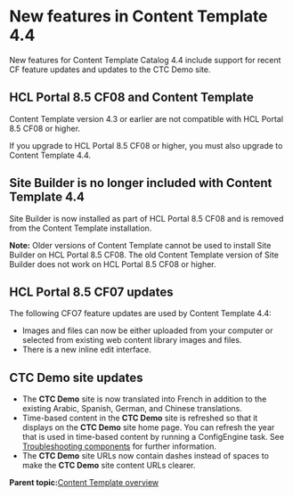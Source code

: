 # New features in Content Template 4.4 

New features for Content Template Catalog 4.4 include support for recent CF feature updates and updates to the CTC Demo site.

## HCL Portal 8.5 CF08 and Content Template

Content Template version 4.3 or earlier are not compatible with HCL Portal 8.5 CF08 or higher.

If you upgrade to HCL Portal 8.5 CF08 or higher, you must also upgrade to Content Template 4.4.

## Site Builder is no longer included with Content Template 4.4

Site Builder is now installed as part of HCL Portal 8.5 CF08 and is removed from the Content Template installation.

**Note:** Older versions of Content Template cannot be used to install Site Builder on HCL Portal 8.5 CF08. The old Content Template version of Site Builder does not work on HCL Portal 8.5 CF08 or higher.

## HCL Portal 8.5 CF07 updates

The following CFO7 feature updates are used by Content Template 4.4:

-   Images and files can now be either uploaded from your computer or selected from existing web content library images and files.
-   There is a new inline edit interface.

## **CTC Demo** site updates

-   The **CTC Demo** site is now translated into French in addition to the existing Arabic, Spanish, German, and Chinese translations.
-   Time-based content in the **CTC Demo** site is refreshed so that it displays on the **CTC Demo** site home page. You can refresh the year that is used in time-based content by running a ConfigEngine task. See [Troubleshooting components](ctc_trouble_comp.md) for further information.
-   The **CTC Demo** site URLs now contain dashes instead of spaces to make the **CTC Demo** site content URLs clearer.

**Parent topic:**[Content Template overview ](../ctc/ctc_overview.md)

